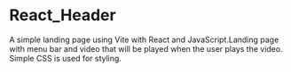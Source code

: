 # React_Header
A simple landing page using Vite with React and JavaScript.Landing page with menu bar and video that will be played when the user plays the video.
Simple CSS is used for styling.
